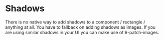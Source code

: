 # Shadows
There is no native way to add shadows to a component / rectangle / anything at all.
You have to fallback on adding shadows as images. If you are using similar shadows in your UI you can make use of 9-patch-images.